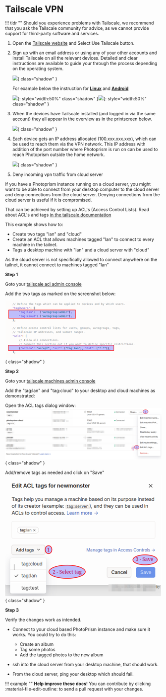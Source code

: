 # Tailscale VPN

!!! tldr ""
    Should you experience problems with Tailscale, we recommend that you ask the Tailscale community for advice, as we cannot provide support for third-party software and services.

1. Open the [Tailscale website](https://tailscale.com/) and Select Use Tailscale button. 

2. Sign up with an email address or using any of your other accounts and install Tailscale on all the relevant devices. Detailed and clear instructions are available to guide your through the process depending on the operating system.

    ![](img/tailscale-1.png){ class="shadow" }

    For example below the instruction for [**Linux**](https://tailscale.com/download/linux) and [**Android**](https://tailscale.com/download/android)

    ![](img/tailscale-3.png){: style="width:50%" class="shadow" }![](img/tailscale-2.png){: style="width:50%" class="shadow" }

3. When the devices have Tailscale installed (and logged in via the same account) they all appear in the overview as in the printscreen below.

    ![](img/tailscale-4.png){ class="shadow" }

4. Each device gets an IP address allocated (100.xxx.xxx.xxx), which can be used to reach them via the VPN network. This IP address with addition of the port number where Photoprism is run on can be used to reach Photoprism outside the home network. 

   ![](img/tailscale-5.png){ class="shadow" }


5. Deny incoming vpn traffic from cloud server

If you have a Photoprism instance running on a cloud server, you might want to be able to connect from your desktop computer to the cloud server and deny connections from the cloud server. Denying connections from the cloud server is useful if it is compromised.

That can be achieved by setting up ACL's (Access Control Lists). Read about ACL's and tags [in the tailscale documentation](https://tailscale.com/kb/1018/acls)

This example shows how to:

- Create two tags "lan" and "cloud"
- Create an ACL that allows machines tagged "lan" to connect to every machine in the tailnet.
- Tags a desktop machine with "lan" and a cloud server with "cloud"

As the cloud server is not specifically allowed to connect anywhere on the tailnet, it cannot connect to machines tagged "lan"

**Step 1**

Goto your [tailscale acl admin console](https://login.tailscale.com/admin/acls/file)

Add the two tags as marked on the screenshot below:

![](img/tailscale-6.png){ class="shadow" }


**Step 2**

Goto your [tailscale machines admin console](https://login.tailscale.com/admin/machines)

Add the "tag:lan" and "tag:cloud" to your desktop and cloud machines as demonstrated:

Open the ACL tags dialog window:
![](img/tailscale-7.png){ class="shadow" }

Add/remove tags as needed and click on "Save"
![](img/tailscale-8.png){ class="shadow" }

**Step 3**

Verify the changes work as intended.

- Connect to your cloud based PhotoPrism instance and make sure it works. You could try to do this:

  - Create an album
  - Tag some photos
  - Add the tagged photos to the new album

- ssh into the cloud server from your desktop machine, that should work.

- From the cloud server, ping your desktop which should fail.


!!! example ""
    **Help improve these docs!** You can contribute by clicking :material-file-edit-outline: to send a pull request with your changes.
